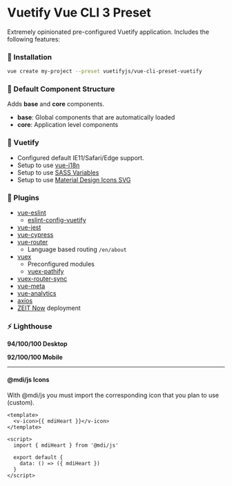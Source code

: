 # Vuetify Vue CLI 3 Preset

Extremely opinionated pre-configured Vuetify application. Includes the following features:

### 🎉 Installation

```bash
vue create my-project --preset vuetifyjs/vue-cli-preset-vuetify
```

### 🏨 Default Component Structure
Adds **base** and **core** components.

- **base**: Global components that are automatically loaded
- **core**: Application level components

### 🚀 Vuetify
- Configured default IE11/Safari/Edge support. 
- Setup to use [vue-i18n](https://github.com/kazupon/vue-i18n)
- Setup to use [SASS Variables](https://vuetifyjs.com/en/customization/sass-variables)
- Setup to use [Material Design Icons SVG](https://github.com/Templarian/MaterialDesign-JS)

### 🔌 Plugins
- [vue-eslint](https://github.com/vuejs/vue-cli/tree/dev/packages/%40vue/cli-plugin-eslint)
  - [eslint-config-vuetify](https://github.com/vuetifyjs/eslint-config-vuetify)
- [vue-jest](https://github.com/vuejs/vue-cli/tree/dev/packages/%40vue/cli-plugin-unit-jest)
- [vue-cypress](https://github.com/vuejs/vue-cli/tree/dev/packages/%40vue/cli-plugin-e2e-cypress)
- [vue-router](https://github.com/vuejs/vue-router)
  - Language based routing `/en/about`
- [vuex](https://github.com/vuejs/vuex)
  - Preconfigured modules
  - [vuex-pathify](https://github.com/davestewart/vuex-pathify)
- [vuex-router-sync](https://github.com/vuejs/vuex-router-sync)
- [vue-meta](https://github.com/nuxt/vue-meta)
- [vue-analytics](https://github.com/MatteoGabriele/vue-analytics)
- [axios](https://github.com/axios/axios)
- [ZEIT Now](https://zeit.co/dashboard) deployment

### ⚡ Lighthouse
**94/100/100 Desktop**

**92/100/100 Mobile**

<hr>

#### @mdi/js Icons
With @mdi/js you must import the corresponding icon that you plan to use (custom).

```vue
<template>
  <v-icon>{{ mdiHeart }}</v-icon>
</template>

<script>
  import { mdiHeart } from '@mdi/js'

  export default {
    data: () => ({ mdiHeart })
  }
</script>
```
